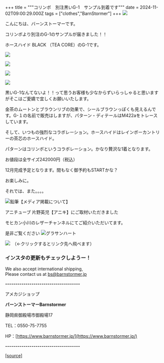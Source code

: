 +++
title = """コリンボ　別注黒いG-1　サンプル到着です"""
date = 2024-11-02T09:00:29.000Z
tags = ["clothes","BarnStormer"]
+++
[![](https://stat.ameba.jp/user_images/20231023/16/barnstormer-go/b2/03/p/o0420015015354743273.png)](https://ameblo.jp/barnstormer-go/entry-12825670498.html)

こんにちは、バーンストーマーです。

コリンボより別注のG-1のサンプルが届きました！！

ホースハイド BLACK （TEA CORE）のG-1です。

[![](https://stat.ameba.jp/user_images/20241102/18/barnstormer-go/f5/a9/j/o0466070015505271862.jpg)](https://stat.ameba.jp/user_images/20241102/18/barnstormer-go/f5/a9/j/o0466070015505271862.jpg)

[![](https://stat.ameba.jp/user_images/20241102/18/barnstormer-go/7c/4c/j/o0466070015505271865.jpg)](https://stat.ameba.jp/user_images/20241102/18/barnstormer-go/7c/4c/j/o0466070015505271865.jpg)

[![](https://stat.ameba.jp/user_images/20241102/18/barnstormer-go/c4/39/j/o0466070015505271867.jpg)](https://stat.ameba.jp/user_images/20241102/18/barnstormer-go/c4/39/j/o0466070015505271867.jpg)

[![](https://stat.ameba.jp/user_images/20241102/18/barnstormer-go/d7/6f/j/o0466070015505271868.jpg)](https://stat.ameba.jp/user_images/20241102/18/barnstormer-go/d7/6f/j/o0466070015505271868.jpg)

黒いG-1なんてないよ！！って思うお客様も少なからずいらっしゃると思いますがそこはご愛嬌で宜しくお願いいたします。

金茶のムートンとブラウンリブの効果で、シールブラウンっぽくも見えるんです。G-１の名前で販売はしますが、パターン・ディテールはM422aをトレースしています。

そして、いつもの強烈なコラボレーション。ホースハイドはレインボーカントリーの茶芯のホースハイド。

パターンはコリンボというコラボレーション。かなり贅沢な1着となります。

お値段は全サイズ242000円（税込）

12月完成予定となります。間もなく御予約もSTARTかな？

お楽しみに。

それでは、また。。。。

![鉛筆](https://stat100.ameba.jp/blog/ucs/img/char/char3/519.png)【メディア掲載について】

アニチューブ 片野英児【アニキ】にご取材いただきました

モヒカン小川のレザーチャンネルにてご紹介いただいてます。

是非ご覧ください ![グラサンハート](https://stat100.ameba.jp/blog/ucs/img/char/char3/148.png)

[![](https://stat.ameba.jp/user_images/20230412/16/barnstormer-go/6a/23/p/o0108010815269242493.png)](https://www.instagram.com/barnstormer_daily/)　（←クリックするとリンク先へ飛べます）

### インスタの更新もチェックしようー！

We also accept international shipping,  
Please contact us at bs@barnstormer.jp

**\-------------------------------------**

アメカジショップ

**バーンストーマーBarnstormer**

静岡県御殿場市御殿場17

TEL：0550-75-7755

HP：[https://www.barnstormer.jp/](https://www.barnstormer.jp/)

**\-------------------------------------**

[[source]](https://ameblo.jp/barnstormer-go/entry-12873566405.html)
